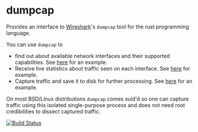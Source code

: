 dumpcap
=======

Provides an interface to [Wireshark](https://www.wireshark.org)'s `dumpcap` tool for the rust programming language.

You can use `dumpcap` to
* find out about available network interfaces and their supported capabilities. See [here](https://github.com/lukaslueg/dumpcap-rust/blob/master/examples/devices/main.rs) for an example.
* Receive live statistics about traffic seen on each interface. See  [here](https://github.com/lukaslueg/dumpcap-rust/blob/master/examples/statistics/main.rs) for example.
* Capture traffic and save it to disk for further processing. See [here](https://github.com/lukaslueg/dumpcap-rust/blob/master/examples/capture_state/main.rs) for an example.

On most BSD/Linux distributions `dumpcap` comes suid'd so one can capture traffic using this isolated single-purpose process and does not need root credibilities to dissect captured traffic.


[![Build Status](https://travis-ci.org/lukaslueg/dumpcap-rust.svg?branch=master)](https://travis-ci.org/lukaslueg/dumpcap-rust)
